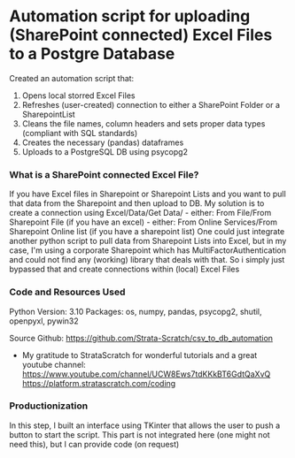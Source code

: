 # Automation script for uploading (SharePoint connected) Excel Files to a Postgre Database

Created an automation script that: 
  1. Opens local storred Excel Files 
  2. Refreshes (user-created) connection to either a SharePoint Folder or a SharepointList 
  3. Cleans the file names, column headers and sets proper data types (compliant with SQL standards)
  4. Creates the necessary (pandas) dataframes
  5. Uploads to a PostgreSQL DB using psycopg2



### What is a SharePoint connected Excel File?
If you have Excel files in Sharepoint or Sharepoint Lists and you want to pull that data from the Sharepoint and then upload to DB.
My solution is to create a connection using Excel/Data/Get Data/ 
                                                                - either: From File/From Sharepoint File (if you have an excel)
                                                                - either: From Online Services/From Sharepoint Online list (if you have a sharepoint list)
One could just integrate another python script to pull data from Sharepoint Lists into Excel, but in my case, I'm using a corporate Sharepoint which has MultiFactorAuthentication and could not find any (working) library that deals with that. So i simply just bypassed that and create connections within (local) Excel Files

### Code and Resources Used
Python Version: 3.10
Packages: os, numpy, pandas, psycopg2, shutil, openpyxl, pywin32

Source Github: https://github.com/Strata-Scratch/csv_to_db_automation
* My gratitude to StrataScratch for wonderful tutorials and a great youtube channel:
https://www.youtube.com/channel/UCW8Ews7tdKKkBT6GdtQaXvQ
https://platform.stratascratch.com/coding


### Productionization
In this step, I built an interface using TKinter that allows the user to push a button to start the script. This part is not integrated here (one might not need this), but I can provide code (on request)
